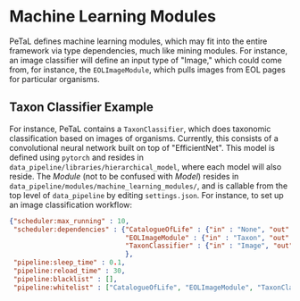 # Machine Learning Modules 

PeTaL defines machine learning modules, which may fit into the entire framework via type dependencies, much like mining modules.
For instance, an image classifier will define an input type of "Image," which could come from, for instance, the `EOLImageModule`, 
which pulls images from EOL pages for particular organisms.

## Taxon Classifier Example

For instance, PeTaL contains a `TaxonClassifier`, which does taxonomic classification based on images of organisms.
Currently, this consists of a convolutional neural network built on top of "EfficientNet". 
This model is defined using `pytorch` and resides in `data_pipeline/libraries/hierarchical_model`, where each model will also reside.
The *Module* (not to be confused with *Model*) resides in `data_pipeline/modules/machine_learning_modules/`, and is callable from the top level of `data_pipeline` by editing `settings.json`.
For instance, to set up an image classification workflow:

```json
{"scheduler:max_running" : 10,
 "scheduler:dependencies" : {"CatalogueOfLife" : {"in" : "None", "out" : "Taxon"},
                             "EOLImageModule" : {"in" : "Taxon", "out" : "Image"},
                             "TaxonClassifier" : {"in" : "Image", "out" : "None"},
                             },
 "pipeline:sleep_time" : 0.1,
 "pipeline:reload_time" : 30,
 "pipeline:blacklist" : [],
 "pipeline:whitelist" : ["CatalogueOfLife", "EOLImageModule", "TaxonClassifier"]}
```
